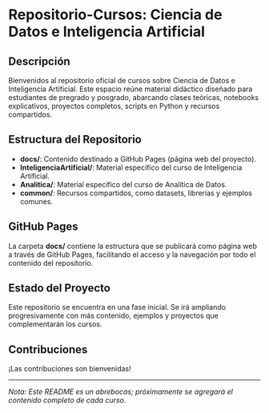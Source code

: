 # Repositorio-Cursos: Ciencia de Datos e Inteligencia Artificial

## Descripción

Bienvenidos al repositorio oficial de cursos sobre Ciencia de Datos e Inteligencia Artificial. Este espacio reúne material didáctico diseñado para estudiantes de pregrado y posgrado, abarcando clases teóricas, notebooks explicativos, proyectos completos, scripts en Python y recursos compartidos.

## Estructura del Repositorio

- **docs/**: Contenido destinado a GitHub Pages (página web del proyecto).
- **InteligenciaArtificial/**: Material específico del curso de Inteligencia Artificial.
- **Analitica/**: Material específico del curso de Analítica de Datos.
- **common/**: Recursos compartidos, como datasets, librerías y ejemplos comunes.

## GitHub Pages

La carpeta **docs/** contiene la estructura que se publicará como página web a través de GitHub Pages, facilitando el acceso y la navegación por todo el contenido del repositorio.

## Estado del Proyecto

Este repositorio se encuentra en una fase inicial. Se irá ampliando progresivamente con más contenido, ejemplos y proyectos que complementarán los cursos.

## Contribuciones

¡Las contribuciones son bienvenidas!

---

*Nota: Este README es un abrebocas; próximamente se agregará el contenido completo de cada curso.*
